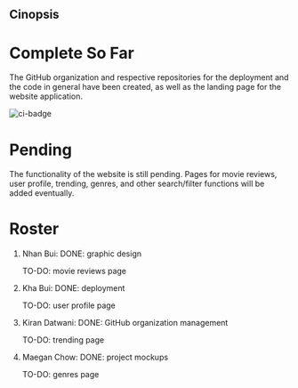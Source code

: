 ## Cinopsis

# Complete So Far

The GitHub organization and respective repositories for the deployment and the code in general have been created, as well as the landing page for the website application. 

![ci-badge](https://github.com/ics-software-engineering/meteor-application-template-react/workflows/ci-meteor-application-template-react/badge.svg)

# Pending

The functionality of the website is still pending. Pages for movie reviews, user profile, trending, genres, and other search/filter functions will be added eventually.

# Roster

1. Nhan Bui: 
   DONE:
   graphic design
   
   TO-DO:
   movie reviews page
   
2. Kha Bui:
   DONE:
   deployment 
   
   TO-DO:
   user profile page
   
3. Kiran Datwani:
   DONE:
   GitHub organization management
   
   TO-DO:
   trending page
   
4. Maegan Chow:
   DONE:
   project mockups
   
   TO-DO:
   genres page
